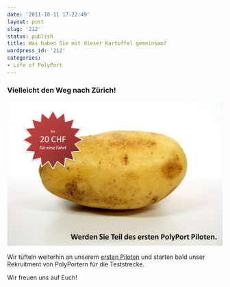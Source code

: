 ```yaml
---
date: '2011-10-11 17:22:49'
layout: post
slug: '212'
status: publish
title: Was haben Sie mit dieser Kartoffel gemeinsam?
wordpress_id: '212'
categories:
- Life of PolyPort
---
```


### Vielleicht den Weg nach Zürich!



![Werde Teil des Piloten](/img/image_620x410_5.png)

Wir tüfteln weiterhin an unserem [ersten Piloten](http://www.kartoffeltaxi.ch) und starten bald unser Rekruitment von PolyPortern für die Teststrecke.

Wir freuen uns auf Euch!
